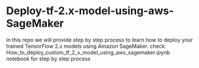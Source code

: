 # Deploy-tf-2.x-model-using-aws-SageMaker
in this repo we will provide step by step process to learn how to deploy your trained TensorFlow 2.x models using Amazon SageMaker. check  How_to_deploy_custom_tf_2_x_model_using_aws_sagemaker.ipynb notebook for step by step process

